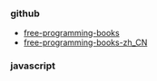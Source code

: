 ### github
- [free-programming-books](https://github.com/vhf/free-programming-books)
- [free-programming-books-zh_CN](https://github.com/justjavac/free-programming-books-zh_CN)

### javascript
